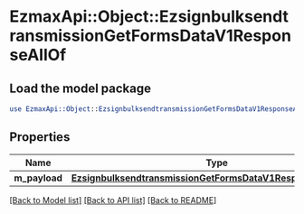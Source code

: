 # EzmaxApi::Object::EzsignbulksendtransmissionGetFormsDataV1ResponseAllOf

## Load the model package
```perl
use EzmaxApi::Object::EzsignbulksendtransmissionGetFormsDataV1ResponseAllOf;
```

## Properties
Name | Type | Description | Notes
------------ | ------------- | ------------- | -------------
**m_payload** | [**EzsignbulksendtransmissionGetFormsDataV1ResponseMPayload**](EzsignbulksendtransmissionGetFormsDataV1ResponseMPayload.md) |  | 

[[Back to Model list]](../README.md#documentation-for-models) [[Back to API list]](../README.md#documentation-for-api-endpoints) [[Back to README]](../README.md)


